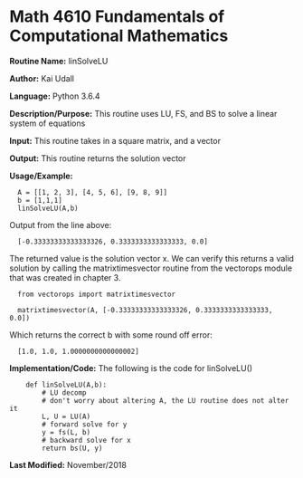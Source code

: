 # Math 4610 Fundamentals of Computational Mathematics

**Routine Name:**           linSolveLU

**Author:** Kai Udall

**Language:** Python 3.6.4

**Description/Purpose:** This routine uses LU, FS, and BS to solve a linear system of equations

**Input:** This routine takes in a square matrix, and a vector

**Output:** This routine returns the solution vector

**Usage/Example:**

      A = [[1, 2, 3], [4, 5, 6], [9, 8, 9]]
      b = [1,1,1]
      linSolveLU(A,b)

Output from the line above:

      [-0.33333333333333326, 0.3333333333333333, 0.0]

The returned value is the solution vector x. We can verify this returns a valid solution by calling the matrixtimesvector routine from the vectorops module that was created in chapter 3.

      from vectorops import matrixtimesvector
      
      matrixtimesvector(A, [-0.33333333333333326, 0.3333333333333333, 0.0])
    
Which returns the correct b with some round off error:
      
      [1.0, 1.0, 1.0000000000000002]
          

**Implementation/Code:** The following is the code for linSolveLU()
        
        def linSolveLU(A,b):
            # LU decomp
            # don't worry about altering A, the LU routine does not alter it
            L, U = LU(A)
            # forward solve for y
            y = fs(L, b)
            # backward solve for x
            return bs(U, y)

    
**Last Modified:** November/2018
